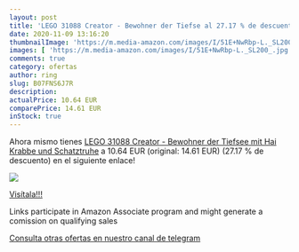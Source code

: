 ```yaml
---
layout: post
title: 'LEGO 31088 Creator - Bewohner der Tiefse al 27.17 % de descuento'
date: 2020-11-09 13:16:20
thumbnailImage: 'https://m.media-amazon.com/images/I/51E+NwRbp-L._SL200_.jpg'
images: [ 'https://m.media-amazon.com/images/I/51E+NwRbp-L._SL200_.jpg' ]
comments: true
category: ofertas
author: ring
slug: B07FNS6J7R
description:
actualPrice: 10.64 EUR
comparePrice: 14.61 EUR
inStock: true
---
```


Ahora mismo tienes [LEGO 31088 Creator - Bewohner der Tiefsee mit Hai  Krabbe und Schatztruhe](https://www.amazon.de/dp/B07FNS6J7R/?tag=tolees0ca-21) a 10.64 EUR (original: 14.61 EUR) (27.17 %  de descuento) en el siguiente enlace!

[![](https://m.media-amazon.com/images/I/51E+NwRbp-L._SL200_.jpg)](https://www.amazon.de/dp/B07FNS6J7R/?tag=tolees0ca-21)

[Visítala!!!](https://www.amazon.de/dp/B07FNS6J7R/?tag=tolees0ca-21)

Links participate in Amazon Associate program and might generate a comission on qualifying sales

[Consulta otras ofertas en nuestro canal de telegram](https://t.me/s/ofertas25)

